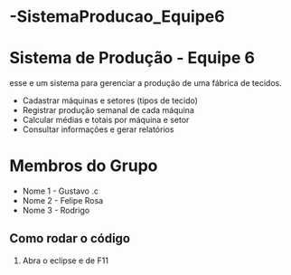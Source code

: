 # -SistemaProducao_Equipe6

# Sistema de Produção - Equipe 6

esse e um sistema para gerenciar a produção de uma fábrica de tecidos.
- Cadastrar máquinas e setores (tipos de tecido)
- Registrar produção semanal de cada máquina
- Calcular médias e totais por máquina e setor
- Consultar informações e gerar relatórios

# Membros do Grupo
- Nome 1 - Gustavo .c
- Nome 2 - Felipe Rosa
- Nome 3 - Rodrigo

## Como rodar o código
1. Abra o eclipse e de F11 

